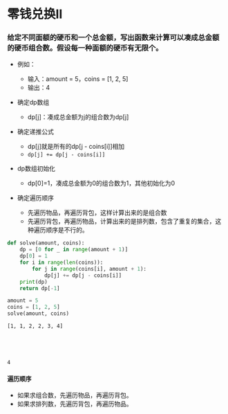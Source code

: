 
# 零钱兑换II

### 给定不同面额的硬币和一个总金额，写出函数来计算可以凑成总金额的硬币组合数。假设每一种面额的硬币有无限个。

* 例如：
    * 输入：amount = 5，coins = [1, 2, 5]
    * 输出：4

* 确定dp数组
    * dp[j]：凑成总金额为j的组合数为dp[j]
* 确定递推公式
    * dp[j]就是所有的dp[j - coins[i]]相加
    * `dp[j] += dp[j - coins[i]]`
* dp数组初始化
    * dp[0]=1，凑成总金额为0的组合数为1，其他初始化为0
* 确定遍历顺序
    * 先遍历物品，再遍历背包，这样计算出来的是组合数
    * 先遍历背包，再遍历物品，计算出来的是排列数，包含了重复的集合，这种遍历顺序是不行的。


```python
def solve(amount, coins):
    dp = [0 for _ in range(amount + 1)]
    dp[0] = 1
    for i in range(len(coins)):
        for j in range(coins[i], amount + 1):
            dp[j] += dp[j - coins[i]]
    print(dp)
    return dp[-1]
```


```python
amount = 5
coins = [1, 2, 5]
solve(amount, coins)
```

    [1, 1, 2, 2, 3, 4]
    




    4



#### 遍历顺序

* 如果求组合数，先遍历物品，再遍历背包。
* 如果求排列数，先遍历背包，再遍历物品。
